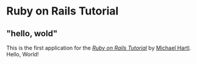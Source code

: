 # Ruby on Rails Tutorial 

## "hello, wold"
This is the first application for the
[*Ruby on Rails Tutorial*](https://www.railstutorial.org/) by [Michael Hartl](https://www.michaelhartl.com/). Hello, World!